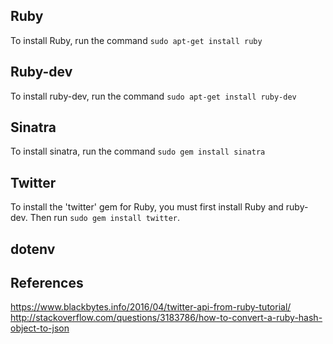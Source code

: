 ## Ruby

To install Ruby, run the command `sudo apt-get install ruby`

## Ruby-dev

To install ruby-dev, run the command `sudo apt-get install ruby-dev`

## Sinatra

To install sinatra, run the command `sudo gem install sinatra`

## Twitter

To install the 'twitter' gem for Ruby, you must first install Ruby and ruby-dev.
Then run `sudo gem install twitter`.

## dotenv

## References

https://www.blackbytes.info/2016/04/twitter-api-from-ruby-tutorial/
http://stackoverflow.com/questions/3183786/how-to-convert-a-ruby-hash-object-to-json
